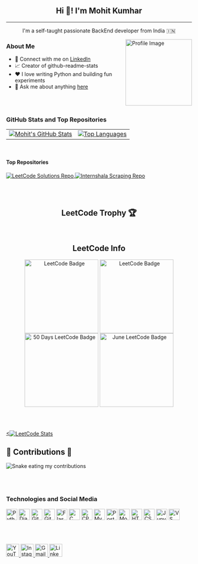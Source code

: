 <!-- Main heading -->
<h2 align="center">Hi 👋! I'm Mohit Kumhar</h2>

<!-- Horizontal line -->
<hr />

<!-- Introduction -->
<p align="center">I'm a self-taught passionate BackEnd developer from India 🇮🇳</p>

<!-- About Me section with image on the right -->
<img align="right" height="180" src="https://github.com/mohitkumhar/mohitkumhar/assets/107917553/9879c252-fe8f-4035-b49a-cddd86e86782" alt="Profile Image"/>
<h3>About Me</h3>

<ul>
  <li>💼 Connect with me on <a href="https://www.linkedin.com/in/mohitkumhar/">LinkedIn</a></li>
  <li>📈 Creator of github-readme-stats</li>
  <li>❤️ I love writing Python and building fun experiments</li>
  <li>💬 Ask me about anything <a href="https://github.com/mohitkumhar/mohitkumhar/issues">here</a></li>
</ul>

<br><br>

<!-- GitHub Stats and Top Repositories section -->
<h3>GitHub Stats and Top Repositories</h3>

<!-- GitHub Stats in a table layout -->
<table>
  <tr>
    <td>
      <a href="https://github.com/mohitkumhar/github-readme-stats">
        <img align="center" src="https://github-readme-stats.vercel.app/api?username=mohitkumhar&show_icons=true&include_all_commits=true&theme=buefy&hide_border=true" alt="Mohit's GitHub Stats" />
      </a>
    </td>
    <td>
      <a href="https://github.com/mohitkumhar/github-readme-stats">
        <img align="center" src="https://github-readme-stats.vercel.app/api/top-langs/?username=mohitkumhar&layout=compact&theme=buefy&hide_border=true" alt="Top Languages" />
      </a>
    </td>
  </tr>
</table>

<br>

<!-- Top Repositories -->
<h4>Top Repositories</h4>

<a href="https://github.com/mohitkumhar/leetcode_solution">
  <img align="center" src="https://github-readme-stats.vercel.app/api/pin/?username=mohitkumhar&repo=leetcode_solution&theme=buefy" alt="LeetCode Solutions Repo" />
</a>

<a href="https://github.com/mohitkumhar/internshala_scraping">
  <img align="center" src="https://github-readme-stats.vercel.app/api/pin/?username=mohitkumhar&repo=internshala_scraping&theme=buefy" alt="Internshala Scraping Repo" />
</a>

<br><br>


<!-- LeetCode Trophy section -->
<h2 align="center">LeetCode Trophy 🏆</h2> 

<br>
<!-- LeetCode Info section with images -->
<h2 align="center">LeetCode Info</h2>  
<p align="center">
  <a href="https://leetcode.com/mohitkumhar/" target="_blank"><img align="center" src="https://assets.leetcode.com/static_assets/marketing/2024-200.gif" alt="LeetCode Badge" height="200" width="200" /></a>
  <a href="https://leetcode.com/mohitkumhar/" target="_blank"><img align="center" src="https://assets.leetcode.com/static_assets/marketing/2024-100.gif" alt="LeetCode Badge" height="200" width="200" /></a>
  <a href="https://leetcode.com/mohitkumhar/" target="_blank"><img align="center" src="https://assets.leetcode.com/static_assets/marketing/2024-50.gif" alt="50 Days LeetCode Badge" height="200" width="200" /></a>
  <a href="https://leetcode.com/mohitkumhar/" target="_blank"><img align="center" src="https://leetcode.com/static/images/badges/2024/gif/2024-06.gif" alt="June LeetCode Badge" height="200" width="200" /></a>
</p>

<br><br>


<!-- Trophy for number of problems solved -->
<a href="https://leetcode.com/mohitkumhar/">
  <<img align="center" src="https://leetcard.jacoblin.cool/mohitkumhar?theme=dark&font=Akshar&ext=heatmap" alt="LeetCode Stats" />
</a>


<!-- Snake animation for contributions -->
<h2>🐍 Contributions 🐍</h2>
<img alt="Snake eating my contributions" src="https://raw.githubusercontent.com/mohitkumhar/mohitkumhar/output/github-contribution-grid-snake.svg" />

<br><br>


<!-- Technologies and Social Media Icons section -->
<h3>Technologies and Social Media</h3>

<!-- Icons for technologies using Devicons and images -->
<div>
  <img src="https://cdn.jsdelivr.net/gh/devicons/devicon/icons/python/python-original.svg" height="30" alt="Python" />
  <img src="https://github.com/marwin1991/profile-technology-icons/assets/62091613/9bf5650b-e534-4eae-8a26-8379d076f3b4" height="30" alt="Django" />
  <img src="https://user-images.githubusercontent.com/25181517/192108372-f71d70ac-7ae6-4c0d-8395-51d8870c2ef0.png" height="30" alt="Git" />
  <img src="https://user-images.githubusercontent.com/25181517/192108374-8da61ba1-99ec-41d7-80b8-fb2f7c0a4948.png" height="30" alt="GitHub" />
  <img src="https://user-images.githubusercontent.com/25181517/183423775-2276e25d-d43d-4e58-890b-edbc88e915f7.png" height="30" alt="Flask" />
  <img src="https://cdn.jsdelivr.net/gh/devicons/devicon/icons/c/c-original.svg" height="30" alt="C" />
  <img src="https://user-images.githubusercontent.com/25181517/192106073-90fffafe-3562-4ff9-a37e-c77a2da0ff58.png" height="30" alt="CPP" />
  <img src="https://user-images.githubusercontent.com/25181517/183896128-ec99105a-ec1a-4d85-b08b-1aa1620b2046.png" height="30" alt="MySQL" />
  <img src="https://user-images.githubusercontent.com/25181517/117208740-bfb78400-adf5-11eb-97bb-09072b6bedfc.png" height="30" alt="PostgreSQL" />
  <img src="https://user-images.githubusercontent.com/25181517/182884177-d48a8579-2cd0-447a-b9a6-ffc7cb02560e.png" height="30" alt="MongoDB" />
  <img src="https://cdn.jsdelivr.net/gh/devicons/devicon/icons/html5/html5-original.svg" height="30" alt="HTML5" />
  <img src="https://cdn.jsdelivr.net/gh/devicons/devicon/icons/css3/css3-original.svg" height="30" alt="CSS3" />
  <img src="https://user-images.githubusercontent.com/25181517/183914128-3fc88b4a-4ac1-40e6-9443-9a30182379b7.png" height="30" alt="Jupyter" />
  <img src="https://user-images.githubusercontent.com/25181517/192108891-d86b6220-e232-423a-bf5f-90903e6887c3.png" height="30" alt="VS Code" />
</div>

<br><br>


<!-- Social Media Links -->
<div>
  <a href="https://www.youtube.com/@mohitmolela" target="_blank">
    <img src="https://img.shields.io/static/v1?message=Youtube&logo=youtube&label=&color=FF0000&logoColor=white&labelColor=&style=for-the-badge" height="35" alt="YouTube" />
  </a>

  <a href="https://www.instagram.com/mohit_prajapat_7" target="_blank">
    <img src="https://img.shields.io/static/v1?message=Instagram&logo=instagram&label=&color=E4405F&logoColor=white&labelColor=&style=for-the-badge" height="35" alt="Instagram" />
  </a>

  <a href="mailto:mohitmolela@gmail.com" target="_blank">
    <img src="https://img.shields.io/static/v1?message=Gmail&logo=gmail&label=&color=D14836&logoColor=white&labelColor=&style=for-the-badge" height="35" alt="Gmail" />
  </a>

  <a href="https://www.linkedin.com/in/mohitkumhar/" target="_blank">
    <img src="https://img.shields.io/static/v1?message=LinkedIn&logo=linkedin&label=&color=0077B5&logoColor=white&labelColor=&style=for-the-badge" height="35" alt="LinkedIn" />
  </a>
</div>

<br><br>



